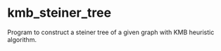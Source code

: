 # kmb_steiner_tree
Program to construct a steiner tree of a given graph with KMB heuristic algorithm.  
